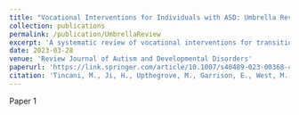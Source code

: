 ```yaml
---
title: "Vocational Interventions for Individuals with ASD: Umbrella Review"
collection: publications
permalink: /publication/UmbrellaReview
excerpt: 'A systematic review of vocational interventions for transition aged autistic individuals.'
date: 2023-03-28
venue: 'Review Journal of Autism and Developmental Disorders'
paperurl: 'https://link.springer.com/article/10.1007/s40489-023-00368-4'
citation: 'Tincani, M., Ji, H., Upthegrove, M., Garrison, E., West, M., Hantula, D., ... & Dragut, E. (2023). Vocational Interventions for Individuals with ASD: Umbrella Review. Review Journal of Autism and Developmental Disorders, 1-37.'
---
```

Paper 1